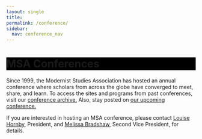 ```yaml
---
layout: single
title: 
permalink: /conference/
sidebar:
  nav: conference_nav
---
```

 
<div id="main-banner">
	<div class="page__hero--overlay"
  style="background-color: #000; background-image: linear-gradient(rgba(0, 0, 0, 0.5), rgba(0, 0, 0, 0.5)), url(msa/assets/the_drake.jpg);">
    <div class="wrapper">
	  <h1 id="page-title" class="page__title" itemprop="headline">       
          MSA Conferences     
      </h1> 
    </div>
</div>
</div>

<!--
<div id="main-banner">
	<div class="page__hero--overlay"
  style="background-color: #000; background-image: linear-gradient(rgba(0, 0, 0, 0.5), rgba(0, 0, 0, 0.5)), url(/assets/the_drake.jpg);">
</div>
-->

Since 1999, the Modernist Studies Association has hosted an annual conference where scholars from across the globe have converged to meet, share, and learn. To access the sites and programs from past conferences, visit our <a href="/conference/past-conferences/">conference archive.</a> Also, stay posted on <a href="/conference/MSA2024/">our upcoming conference.</a>

<p>If you are interested in hosting an MSA conference, please contact <a
href="mailto:lhornby@humnet.ucla.edu">Louise Hornby</a>,
President, and <a href="mailto:mbradshaw@luc.edu">Melissa Bradshaw</a>, Second Vice President, for details.</p>
